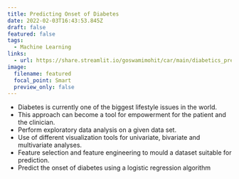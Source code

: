 ```yaml
---
title: Predicting Onset of Diabetes
date: 2022-02-03T16:43:53.845Z
draft: false
featured: false
tags:
  - Machine Learning
links:
  - url: https://share.streamlit.io/goswamimohit/car/main/diabetics_prediction_web_app.py
image:
  filename: featured
  focal_point: Smart
  preview_only: false
---
```



* Diabetes is currently one of the biggest lifestyle issues in the world.
* This approach can become a tool for empowerment for the patient and the clinician.
* Perform exploratory data analysis on a given data set.
* Use of different visualization tools for univariate, bivariate and multivariate analyses.
* Feature selection and feature engineering to mould a dataset suitable for prediction.
* Predict the onset of diabetes using a logistic regression algorithm
